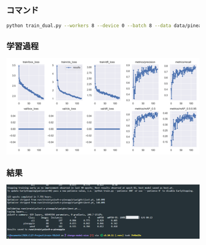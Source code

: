 ## コマンド

```bash
python train_dual.py --workers 8 --device 0 --batch 8 --data data/pineapple.yaml --img 640 --cfg models/detect/yolov9-e.yaml --weights './weights/yolov9-e.pt' --name yolov9-e-pineapple --hyp hyp.scratch-pineapple.yaml --epochs 300 --close-mosaic 10 --patience 40
```

## 学習過程

![results.png](./results.png)

## 結果

![結果のスクショを同ディレクトリ内の`console.png`に保存してください](./console.png)
